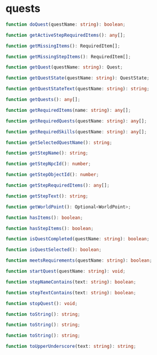 # quests

```typescript
function doQuest(questName: string): boolean;
```

```typescript
function getActiveStepRequiredItems(): any[];
```

```typescript
function getMissingItems(): RequiredItem[];
```

```typescript
function getMissingStepItems(): RequiredItem[];
```

```typescript
function getQuest(questName: string): Quest;
```

```typescript
function getQuestState(questName: string): QuestState;
```

```typescript
function getQuestStateText(questName: string): string;
```

```typescript
function getQuests(): any[];
```

```typescript
function getRequiredItems(name: string): any[];
```

```typescript
function getRequiredQuests(questName: string): any[];
```

```typescript
function getRequiredSkills(questName: string): any[];
```

```typescript
function getSelectedQuestName(): string;
```

```typescript
function getStepName(): string;
```

```typescript
function getStepNpcId(): number;
```

```typescript
function getStepObjectId(): number;
```

```typescript
function getStepRequiredItems(): any[];
```

```typescript
function getStepText(): string;
```

```typescript
function getWorldPoint(): Optional<WorldPoint>;
```

```typescript
function hasItems(): boolean;
```

```typescript
function hasStepItems(): boolean;
```

```typescript
function isQuestCompleted(questName: string): boolean;
```

```typescript
function isQuestSelected(): boolean;
```

```typescript
function meetsRequirements(questName: string): boolean;
```

```typescript
function startQuest(questName: string): void;
```

```typescript
function stepNameContains(text: string): boolean;
```

```typescript
function stepTextContains(text: string): boolean;
```

```typescript
function stopQuest(): void;
```

```typescript
function toString(): string;
```

```typescript
function toString(): string;
```

```typescript
function toString(): string;
```

```typescript
function toUpperUnderscore(text: string): string;
```

